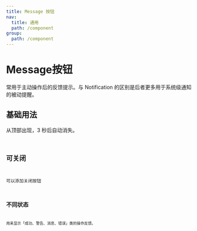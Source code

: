 ```yaml
---
title: Message 按钮
nav:
  title: 通用
  path: /component
group:
  path: /component
---
```


# Message按钮
常用于主动操作后的反馈提示。与 Notification 的区别是后者更多用于系统级通知  
的被动提醒。

## 基础用法
从顶部出现，3 秒后自动消失。
<code src="./demos/index1.tsx" />


## 可关闭
可以添加关闭按钮
<code src="./demos/index2.tsx" />

## 不同状态
用来显示「成功、警告、消息、错误」类的操作反馈。
<code src="./demos/index3.tsx" />

<!-- <API></API> -->
